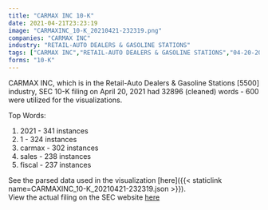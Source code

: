 ```yaml
---
title: "CARMAX INC 10-K"
date: 2021-04-21T23:23:19
image: "CARMAXINC_10-K_20210421-232319.png"
companies: "CARMAX INC"
industry: "RETAIL-AUTO DEALERS & GASOLINE STATIONS"
tags: ["CARMAX INC","RETAIL-AUTO DEALERS & GASOLINE STATIONS","04-20-2021","10-K"]
forms: "10-K"
---
```

CARMAX INC, which is in the Retail-Auto Dealers & Gasoline Stations [5500] industry, SEC 10-K filing on April 20, 2021 had 32896 (cleaned) words - 600 were utilized for the visualizations.

Top Words:
1. 2021 - 341 instances
2. 1 - 324 instances
3. carmax - 302 instances
4. sales - 238 instances
5. fiscal - 237 instances


See the parsed data used in the visualization [here]({{< staticlink name=CARMAXINC_10-K_20210421-232319.json >}}).  
View the actual filing on the SEC website [here](https://www.sec.gov/Archives/edgar/data/1170010/0001170010-21-000053.txt)
